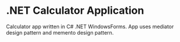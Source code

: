 # .NET Calculator Application
Calculator app written in C# .NET WindowsForms. App uses mediator design pattern and memento design pattern.
